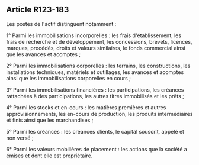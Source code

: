 Article R123-183
----
Les postes de l'actif distinguent notamment :

1° Parmi les immobilisations incorporelles : les frais d'établissement, les
frais de recherche et de développement, les concessions, brevets, licences,
marques, procédés, droits et valeurs similaires, le fonds commercial ainsi que
les avances et acomptes ;

2° Parmi les immobilisations corporelles : les terrains, les constructions, les
installations techniques, matériels et outillages, les avances et acomptes ainsi
que les immobilisations corporelles en cours ;

3° Parmi les immobilisations financières : les participations, les créances
rattachées à des participations, les autres titres immobilisés et les prêts ;

4° Parmi les stocks et en-cours : les matières premières et autres
approvisionnements, les en-cours de production, les produits intermédiaires et
finis ainsi que les marchandises ;

5° Parmi les créances : les créances clients, le capital souscrit, appelé et non
versé ;

6° Parmi les valeurs mobilières de placement : les actions que la société a
émises et dont elle est propriétaire.
